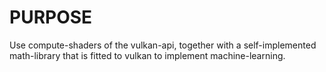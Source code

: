 # PURPOSE
Use compute-shaders of the vulkan-api, together with a self-implemented 
math-library that is fitted to vulkan to implement machine-learning.